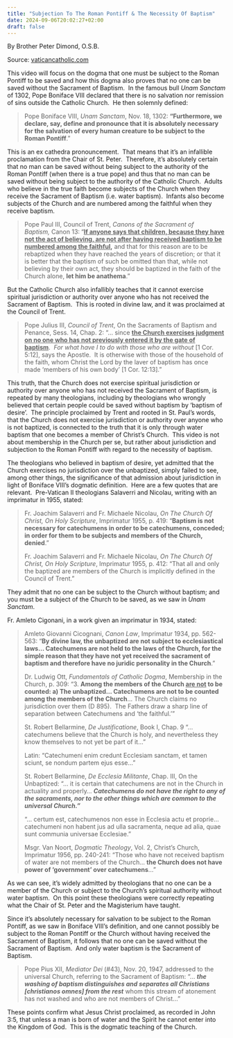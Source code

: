 ```yaml
---
title: "Subjection To The Roman Pontiff & The Necessity Of Baptism"
date: 2024-09-06T20:02:27+02:00
draft: false
---
```



By Brother Peter Dimond, O.S.B.

Source: [vaticancatholic.com](https://vaticancatholic.com/subject-to-roman-pontiff/)


<p>This video will focus on the dogma that one must be subject to the Roman Pontiff to be saved and how this dogma also proves that no one can be saved without the Sacrament of Baptism.&nbsp; In the famous bull<em> Unam Sanctam</em> of 1302, Pope Boniface VIII declared that there is no salvation nor remission of sins outside the Catholic Church.&nbsp; He then solemnly defined:</p>
<blockquote>
<div class="quotation-green">
<p>Pope Boniface VIII, <em>Unam Sanctam</em>, Nov. 18, 1302: <strong>“Furthermore, we declare, say, define and pronounce that it is absolutely necessary for the salvation of every human creature to be subject to the Roman Pontiff</strong>.”</p>
</div>
</blockquote>
<p>This is an ex cathedra pronouncement. &nbsp;That means that it’s an infallible proclamation from the Chair of St. Peter.&nbsp; Therefore, it’s absolutely certain that no man can be saved without being subject to the authority of the Roman Pontiff (when there is a true pope) and thus that no man can be saved without being subject to the authority of the Catholic Church. &nbsp;Adults who believe in the true faith become subjects of the Church when they receive the Sacrament of Baptism (i.e. water baptism).&nbsp; Infants also become subjects of the Church and are numbered among the faithful when they receive baptism.</p>
<blockquote>
<p>Pope Paul III, Council of Trent,&nbsp;<em>Canons of the Sacrament of Baptism,</em>&nbsp;Canon 13:<strong>&nbsp;</strong>“<strong><u>If anyone says that children, because they have not the act of believing, are not after having received baptism to be numbered among the faithful</u>,</strong>&nbsp;and that for this reason are to be rebaptized when they have reached the years of discretion; or that it is better that the baptism of such be omitted than that, while not believing by their own act, they should be baptized in the faith of the Church alone,&nbsp;<strong>let him be anathema</strong>.”</p>
</blockquote>
<p>But the Catholic Church also infallibly teaches that it cannot exercise spiritual jurisdiction or authority over anyone who has not received the Sacrament of Baptism.&nbsp; This is rooted in divine law, and it was proclaimed at the Council of Trent.</p>
<blockquote>
<div class="quotation-red">
<p>Pope Julius III,&nbsp;<em>Council of Trent</em>, On&nbsp;the Sacraments of Baptism&nbsp;and Penance, Sess. 14, Chap. 2: “…&nbsp;since&nbsp;<strong><u>the Church exercises judgment on no one who has not previously entered it by the gate of baptism</u></strong>.&nbsp;&nbsp;<em>For what have I to do with those who are without</em>&nbsp;[1 Cor. 5:12], says the Apostle.&nbsp;&nbsp;It is otherwise with those of the household of the faith, whom Christ the Lord by the laver of baptism has once made ‘members of his own body’ [1 Cor. 12:13].”</p>
</div>
</blockquote>
<p>This truth, that the Church does not exercise spiritual jurisdiction or authority over anyone who has not received the Sacrament of Baptism, is repeated by many theologians, including by theologians who wrongly believed that certain people could be saved without baptism by ‘baptism of desire’.&nbsp; The principle proclaimed by Trent and rooted in St. Paul’s words, that the Church does not exercise jurisdiction or authority over anyone who is not baptized, is connected to the truth that it is only through water baptism that one becomes a member of Christ’s Church.&nbsp; This video is not about membership in the Church per se, but rather about jurisdiction and subjection to the Roman Pontiff with regard to the necessity of baptism.&nbsp;</p>
<p>The theologians who believed in baptism of desire, yet admitted that the Church exercises no jurisdiction over the unbaptized, simply failed to see, among other things, the significance of that admission about jurisdiction in light of Boniface VIII’s dogmatic definition.&nbsp; Here are a few quotes that are relevant.&nbsp; Pre-Vatican II theologians Salaverri and Nicolau, writing with an imprimatur in 1955, stated:</p>
<blockquote>
<div class="quotation-blue">
<p>Fr. Joachim Salaverri and Fr. Michaele Nicolau, <em>On The Church Of Christ, On Holy Scripture</em>, Imprimatur 1955, p. 419: “<strong>Baptism is not necessary for catechumens in order to be catechumens, conceded; in order for them to be subjects and members of the Church, denied</strong>.”</p>
<p>Fr. Joachim Salaverri and Fr. Michaele Nicolau, <em>On The Church Of Christ, On Holy Scripture</em>, Imprimatur 1955, p. 412: “That all and only the baptized are members of the Church is implicitly defined in the Council of Trent.”</p>
</div>
</blockquote>
<p>They admit that no one can be subject to the Church without baptism; and you must be a subject of the Church to be saved, as we saw in <em>Unam Sanctam</em>.</p>
<p>Fr. Amleto Cigonani, in a work given an imprimatur in 1934, stated:</p>
<blockquote>
<div class="quotation-gold">
<p>Amleto Giovanni Cicognani,&nbsp;<em>Canon Law</em>, Imprimatur 1934, pp. 562-563: “<strong>By divine law, the unbaptized are not subject to ecclesiastical laws… Catechumens are not held to the laws of the Church, for the simple reason that they have not yet received the sacrament of baptism and therefore have no juridic personality in the Church</strong>.”&nbsp;</p>
<p>Dr. Ludwig Ott,&nbsp;<em>Fundamentals of Catholic Dogma</em>, Membership in the Church, p. 309: “3.&nbsp;<strong>Among the members of the Church&nbsp;<u>are not</u> to be counted: a) The unbaptized</strong><strong>… Catechumens are not to be counted among the members of the Church</strong>… The Church claims no jurisdiction over them (D 895).&nbsp;&nbsp;The Fathers draw a sharp line of separation between Catechumens and ‘the faithful.’”</p>
<p>St. Robert Bellarmine, <em>De Justificatione</em>, Book I, Chap. 9 “… catechumens believe that the Church is holy, and nevertheless they know themselves to not yet be part of it…”&nbsp;</p>
<p>Latin: “Catechumeni enim credunt Ecclesiam sanctam, et tamen sciunt, se nondum partem ejus esse…”</p>
<p>St. Robert Bellarmine, <em>De Ecclesia Militante</em>, Chap. III, On the Unbaptized: “… it is certain that catechumens are not in the Church in actuality and properly… <strong><em>Catechumens do not have the right to any of the sacraments, nor to the other things which are common to the universal Church.”</em></strong></p>
<p>“… certum est, catechumenos non esse in Ecclesia actu et proprie… catechumeni non habent jus ad ulla sacramenta, neque ad alia, quae sunt communia universae Ecclesiae.”</p>
<p>Msgr. Van Noort, <em>Dogmatic Theology</em>, Vol. 2, Christ’s Church, Imprimatur 1956, pp. 240-241: “Those who have not received baptism of water are not members of the Church… <strong>the Church does not have power of ‘government’ over catechumens</strong>…”</p>
</div>
</blockquote>
<p>As we can see, it’s widely admitted by theologians that no one can be a member of the Church or subject to the Church’s spiritual authority without water baptism.&nbsp; On this point these theologians were correctly repeating what the Chair of St. Peter and the Magisterium have taught.&nbsp; &nbsp;</p>
<p>Since it’s absolutely necessary for salvation to be subject to the Roman Pontiff, as we saw in Boniface VIII’s definition, and one cannot possibly be subject to the Roman Pontiff or the Church without having received the Sacrament of Baptism, it follows that no one can be saved without the Sacrament of Baptism.&nbsp; And only water baptism is the Sacrament of Baptism.</p>
<blockquote>
<p>Pope Pius XII,&nbsp;<em>Mediator Dei</em>&nbsp;(#43), Nov. 20, 1947, addressed to the universal Church, referring to the Sacrament of Baptism: “…&nbsp;<em><strong>the washing of baptism distinguishes and separates all Christians [christianos&nbsp;omnes] from the rest</strong></em>&nbsp;whom this stream of atonement has not washed and who are not members of Christ…”</p>
</blockquote>
<p>These points confirm what Jesus Christ proclaimed, as recorded in John 3:5, that unless a man is born of water and the Spirit he cannot enter into the Kingdom of God.&nbsp; This is the dogmatic teaching of the Church.</p>
</div>
